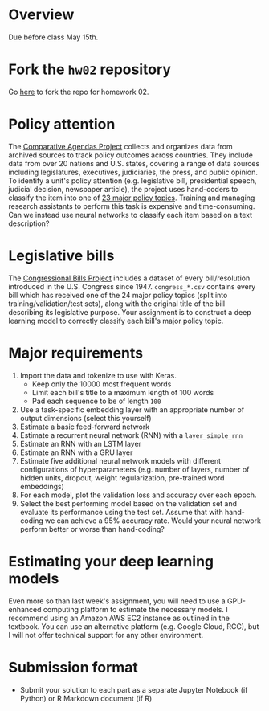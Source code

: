 # Overview

Due before class May 15th.

# Fork the `hw02` repository

Go [here](https://github.com/css-research/hw02) to fork the repo for homework 02.

# Policy attention

The [Comparative Agendas Project](https://www.comparativeagendas.net) collects and organizes data from archived sources to track policy outcomes across countries. They include data from over 20 nations and U.S. states, covering a range of data sources including legislatures, executives, judiciaries, the press, and public opinion. To identify a unit's policy attention (e.g. legislative bill, presidential speech, judicial decision, newspaper article), the project uses hand-coders to classify the item into one of [23 major policy topics](https://www.comparativeagendas.net/pages/master-codebook). Training and managing research assistants to perform this task is expensive and time-consuming. Can we instead use neural networks to classify each item based on a text description?

# Legislative bills

The [Congressional Bills Project](http://congressionalbills.org/download.html) includes a dataset of every bill/resolution introduced in the U.S. Congress since 1947. `congress_*.csv` contains every bill which has received one of the 24 major policy topics (split into training/validation/test sets), along with the original title of the bill describing its legislative purpose. Your assignment is to construct a deep learning model to correctly classify each bill's major policy topic.

# Major requirements

1. Import the data and tokenize to use with Keras.
    * Keep only the 10000 most frequent words
    * Limit each bill's title to a maximum length of 100 words
    * Pad each sequence to be of length `100`
1. Use a task-specific embedding layer with an appropriate number of output dimensions (select this yourself)
1. Estimate a basic feed-forward network
1. Estimate a recurrent neural network (RNN) with a `layer_simple_rnn`
1. Estimate an RNN with an LSTM layer
1. Estimate an RNN with a GRU layer
1. Estimate five additional neural network models with different configurations of hyperparameters (e.g. number of layers, number of hidden units, dropout, weight regularization, pre-trained word embeddings)
1. For each model, plot the validation loss and accuracy over each epoch.
1. Select the best performing model based on the validation set and evaluate its performance using the test set. Assume that with hand-coding we can achieve a 95% accuracy rate. Would your neural network perform better or worse than hand-coding?

# Estimating your deep learning models

Even more so than last week's assignment, you will need to use a GPU-enhanced computing platform to estimate the necessary models. I recommend using an Amazon AWS EC2 instance as outlined in the textbook. You can use an alternative platform (e.g. Google Cloud, RCC), but I will not offer technical support for any other environment.

# Submission format

* Submit your solution to each part as a separate Jupyter Notebook (if Python) or R Markdown document (if R)


